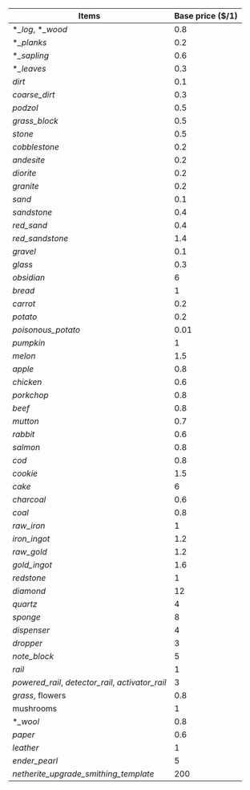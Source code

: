 | Items | Base price ($/1) |
| --- | --- |
| **_log*, **_wood* | 0.8 |
| **_planks* | 0.2 |
| **_sapling* | 0.6 |
| **_leaves* | 0.3 |
| *dirt* | 0.1 |
| *coarse_dirt* | 0.3 |
| *podzol* | 0.5 |
| *grass_block* | 0.5 |
| *stone* | 0.5 |
| *cobblestone* | 0.2 |
| *andesite* | 0.2 |
| *diorite* | 0.2 |
| *granite* | 0.2 |
| *sand* | 0.1 |
| *sandstone* | 0.4 |
| *red_sand* | 0.4 |
| *red_sandstone* | 1.4 |
| *gravel* | 0.1 |
| *glass* | 0.3 |
| *obsidian* | 6 |
| *bread* | 1 |
| *carrot* | 0.2 |
| *potato* | 0.2 |
| *poisonous_potato* | 0.01 |
| *pumpkin* | 1 |
| *melon* | 1.5 |
| *apple* | 0.8 |
| *chicken* | 0.6 |
| *porkchop* | 0.8 |
| *beef* | 0.8 |
| *mutton* | 0.7 |
| *rabbit* | 0.6 |
| *salmon* | 0.8 |
| *cod* | 0.8 |
| *cookie* | 1.5 |
| *cake* | 6 |
| *charcoal* | 0.6 |
| *coal* | 0.8 |
| *raw_iron* | 1 |
| *iron_ingot* | 1.2 |
| *raw_gold* | 1.2 |
| *gold_ingot* | 1.6 |
| *redstone* | 1 |
| *diamond* | 12 |
| *quartz* | 4 |
| *sponge* | 8 |
| *dispenser* | 4 |
| *dropper* | 3 |
| *note_block* | 5 |
| *rail* | 1 |
| *powered_rail*, *detector_rail*, *activator_rail* | 3 |
| *grass*, flowers | 0.8 |
| mushrooms | 1 |
| **_wool* | 0.8 |
| *paper* | 0.6 |
| *leather* | 1 |
| *ender_pearl* | 5 |
| *netherite_upgrade_smithing_template* | 200 |